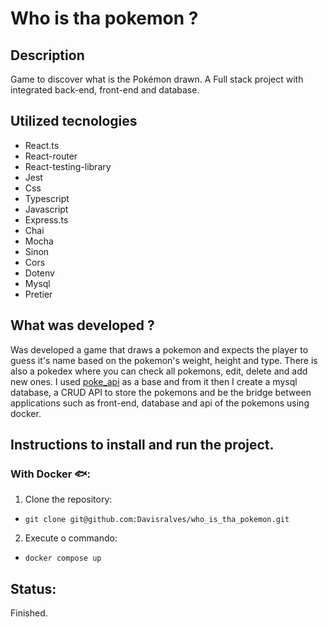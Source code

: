 # Who is tha pokemon ?

## Description
Game to discover what is the Pokémon drawn. A Full stack project with integrated back-end, front-end and database.

## Utilized tecnologies
 * React.ts
 * React-router
 * React-testing-library
 * Jest
 * Css
 * Typescript
 * Javascript
 * Express.ts
 * Chai
 * Mocha
 * Sinon
 * Cors
 * Dotenv
 * Mysql
 * Pretier


## What was developed ?
Was developed a game that draws a pokemon and expects the player to guess it's name based on the pokemon's weight, height and type. There is also a pokedex where you can check all pokemons, edit, delete and add new ones. I used [poke_api](https://pokeapi.co/) as a base and from it then I create a mysql database, a CRUD API to store the pokemons and be the bridge between applications such as front-end, database and api of the pokemons using docker.

## Instructions to install and run the project.

### With Docker 🐟:
1. Clone the repository:
* ```git clone git@github.com:Davisralves/who_is_tha_pokemon.git ```
2. Execute o commando: 
* ``` docker compose up ```
    
## Status: 
Finished.
